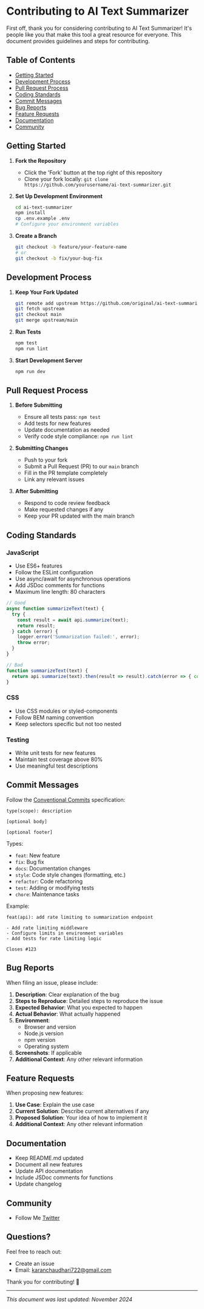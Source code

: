 # Contributing to AI Text Summarizer

First off, thank you for considering contributing to AI Text Summarizer! It's people like you that make this tool a great resource for everyone. This document provides guidelines and steps for contributing.


## Table of Contents
- [Getting Started](#getting-started)
- [Development Process](#development-process)
- [Pull Request Process](#pull-request-process)
- [Coding Standards](#coding-standards)
- [Commit Messages](#commit-messages)
- [Bug Reports](#bug-reports)
- [Feature Requests](#feature-requests)
- [Documentation](#documentation)
- [Community](#community)

## Getting Started

1. **Fork the Repository**
   - Click the 'Fork' button at the top right of this repository
   - Clone your fork locally: `git clone https://github.com/yourusername/ai-text-summarizer.git`

2. **Set Up Development Environment**
   ```bash
   cd ai-text-summarizer
   npm install
   cp .env.example .env
   # Configure your environment variables
   ```

3. **Create a Branch**
   ```bash
   git checkout -b feature/your-feature-name
   # or
   git checkout -b fix/your-bug-fix
   ```

## Development Process

1. **Keep Your Fork Updated**
   ```bash
   git remote add upstream https://github.com/original/ai-text-summarizer.git
   git fetch upstream
   git checkout main
   git merge upstream/main
   ```

2. **Run Tests**
   ```bash
   npm test
   npm run lint
   ```

3. **Start Development Server**
   ```bash
   npm run dev
   ```

## Pull Request Process

1. **Before Submitting**
   - Ensure all tests pass: `npm test`
   - Add tests for new features
   - Update documentation as needed
   - Verify code style compliance: `npm run lint`

2. **Submitting Changes**
   - Push to your fork
   - Submit a Pull Request (PR) to our `main` branch
   - Fill in the PR template completely
   - Link any relevant issues

3. **After Submitting**
   - Respond to code review feedback
   - Make requested changes if any
   - Keep your PR updated with the main branch

## Coding Standards

### JavaScript

- Use ES6+ features
- Follow the ESLint configuration
- Use async/await for asynchronous operations
- Add JSDoc comments for functions
- Maximum line length: 80 characters

```javascript
// Good
async function summarizeText(text) {
  try {
    const result = await api.summarize(text);
    return result;
  } catch (error) {
    logger.error('Summarization failed:', error);
    throw error;
  }
}

// Bad
function summarizeText(text) {
  return api.summarize(text).then(result => result).catch(error => { console.log(error); throw error; });
}
```

### CSS

- Use CSS modules or styled-components
- Follow BEM naming convention
- Keep selectors specific but not too nested

### Testing

- Write unit tests for new features
- Maintain test coverage above 80%
- Use meaningful test descriptions

## Commit Messages

Follow the [Conventional Commits](https://www.conventionalcommits.org/) specification:

```
type(scope): description

[optional body]

[optional footer]
```

Types:
- `feat`: New feature
- `fix`: Bug fix
- `docs`: Documentation changes
- `style`: Code style changes (formatting, etc.)
- `refactor`: Code refactoring
- `test`: Adding or modifying tests
- `chore`: Maintenance tasks

Example:
```
feat(api): add rate limiting to summarization endpoint

- Add rate limiting middleware
- Configure limits in environment variables
- Add tests for rate limiting logic

Closes #123
```

## Bug Reports

When filing an issue, please include:

1. **Description**: Clear explanation of the bug
2. **Steps to Reproduce**: Detailed steps to reproduce the issue
3. **Expected Behavior**: What you expected to happen
4. **Actual Behavior**: What actually happened
5. **Environment**:
   - Browser and version
   - Node.js version
   - npm version
   - Operating system
6. **Screenshots**: If applicable
7. **Additional Context**: Any other relevant information

## Feature Requests

When proposing new features:

1. **Use Case**: Explain the use case
2. **Current Solution**: Describe current alternatives if any
3. **Proposed Solution**: Your idea of how to implement it
4. **Additional Context**: Any other relevant information

## Documentation

- Keep README.md updated
- Document all new features
- Update API documentation
- Include JSDoc comments for functions
- Update changelog

## Community
- Follow Me [Twitter](https://x.com/karannchaudhari)

## Questions?

Feel free to reach out:
- Create an issue
- Email: karanchaudhari722@gmail.com

Thank you for contributing! 🎉

---
*This document was last updated: November 2024*

